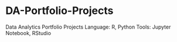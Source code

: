 # DA-Portfolio-Projects
Data Analytics Portfolio Projects
Language: R, Python
Tools: Jupyter Notebook, RStudio

